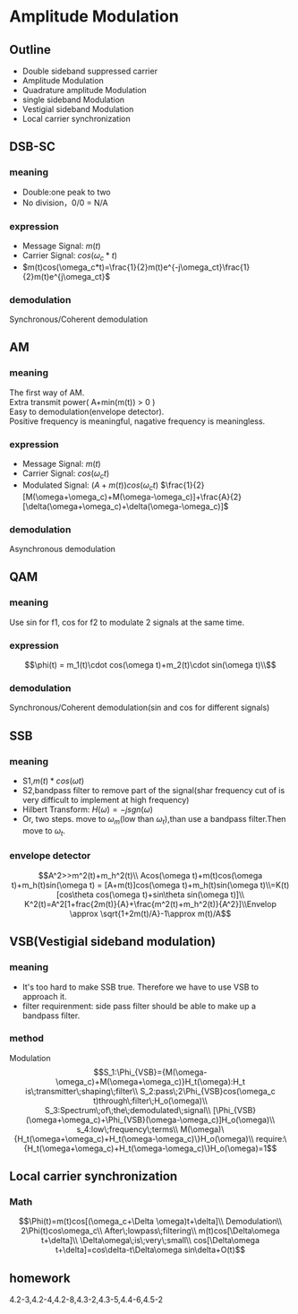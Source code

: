 # Amplitude Modulation
## Outline
* Double sideband suppressed carrier
* Amplitude Modulation
* Quadrature amplitude Modulation
* single sideband Modulation
* Vestigial sideband Modulation
* Local carrier synchronization

## DSB-SC
### meaning
* Double:one peak to two
* No division，0/0 = N/A
### expression
* Message Signal: $m(t)$
* Carrier Signal: $cos(\omega_c*t)$
* $m(t)cos(\omega_c*t)=\frac{1}{2}m(t)e^{-j\omega_ct}\frac{1}{2}m(t)e^{j\omega_ct}$
### demodulation
Synchronous/Coherent demodulation

## AM
### meaning
The first way of AM.</br>
Extra transmit power( A+min(m(t)) > 0 )</br>
Easy to demodulation(envelope detector).</br>
Positive frequency is meaningful, nagative frequency is meaningless.
### expression
* Message Signal: $m(t)$
* Carrier Signal: $cos(\omega_ct)$
* Modulated Signal: $(A + m(t))cos(\omega_ct)$ $\frac{1}{2}[M(\omega+\omega_c)+M(\omega-\omega_c)]+\frac{A}{2}[\delta(\omega+\omega_c)+\delta(\omega-\omega_c)]$
### demodulation
Asynchronous demodulation

## QAM
### meaning
Use sin for f1, cos for f2 to modulate 2 signals at the same time.
### expression
$$\phi(t) = m_1(t)\cdot cos(\omega t)+m_2(t)\cdot sin(\omega t)\\$$
### demodulation
Synchronous/Coherent demodulation(sin and cos for different signals)

## SSB
### meaning
* S1,$m(t)* cos(\omega t)$
* S2,bandpass filter to remove part of the signal(shar frequency cut of is very difficult to implement at high frequency)
* Hilbert Transform: $H(\omega )=-jsgn(\omega)$
* Or, two steps. move to $\omega_m$(low than $\omega_t$),than use a bandpass filter.Then move to $\omega_t$.
### envelope detector
$$A^2>>m^2(t)+m_h^2(t)\\
Acos(\omega t)+m(t)cos(\omega t)+m_h(t)sin(\omega t) = [A+m(t)]cos(\omega t)+m_h(t)sin(\omega t)\\=K(t)[cos\theta cos(\omega t)+sin\theta sin(\omega t)]\\
K^2(t)=A^2[1+frac{2m(t)}{A}+\frac{m^2(t)+m_h^2(t)}{A^2}]\\Envelop \approx \sqrt{1+2m(t)/A}-1\approx m(t)/A$$

## VSB(Vestigial sideband modulation)
### meaning
* It's too hard to make SSB true. Therefore we have to use VSB to approach it.
* filter requirenment: side pass filter should be able to make up a bandpass filter.
### method
Modulation
$$S_1:\Phi_{VSB}={M(\omega-\omega_c)+M(\omega+\omega_c)}H_t(\omega):H_t is\;transmitter\;shaping\;filter\\
S_2:pass\;2\Phi_{VSB}cos(\omega_c t)through\;filter\;H_o(\omega)\\
S_3:Spectrum\;of\;the\;demodulated\;signal\\
[\Phi_{VSB}(\omega+\omega_c)+\Phi_{VSB}(\omega-\omega_c)]H_o(\omega)\\
s_4:low\;frequency\;terms\\
M(\omega)\{H_t(\omega+\omega_c)+H_t(\omega-\omega_c)\}H_o(\omega)\\
require:\{H_t(\omega+\omega_c)+H_t(\omega-\omega_c)\}H_o(\omega)=1$$

## Local carrier synchronization
### Math
$$\Phi(t)=m(t)cos[(\omega_c+\Delta \omega)t+\delta]\\
Demodulation\\
2\Phi(t)cos\omega_c\\
After\;lowpass\;filtering\\
m(t)cos[\Delta\omega t+\delta]\\
\Delta\omega\;is\;very\;small\\
cos[\Delta\omega t+\delta]=cos\delta-t\Delta\omega sin\delta+O(t)$$

## homework
4.2-3,4.2-4,4.2-8,4.3-2,4.3-5,4.4-6,4.5-2
